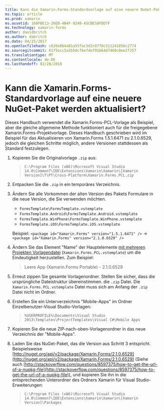 ```yaml
---
title: Kann die Xamarin.Forms-Standardvorlage auf eine neuere NuGet-Paket werden aktualisiert?
ms.topic: article
ms.prod: xamarin
ms.assetid: 160FBE13-26EB-4B4F-9248-A5CBE58FDD7F
ms.technology: xamarin-forms
author: davidbritch
ms.author: dabritch
ms.date: 04/25/2017
ms.openlocfilehash: c626e8b4a01a55fac5d2c07f0c511241056c2774
ms.sourcegitcommit: 61f5ecc5a2b5dcfbefdef91664d7460c0ee2f357
ms.translationtype: MT
ms.contentlocale: de-DE
ms.lasthandoff: 02/28/2018
---
```

# <a name="can-i-update-the-xamarinforms-default-template-to-a-newer-nuget-package"></a>Kann die Xamarin.Forms-Standardvorlage auf eine neuere NuGet-Paket werden aktualisiert?

Dieses Handbuch verwendet die Xamarin.Forms-PCL-Vorlage als Beispiel, aber die gleiche allgemeine Methode funktioniert auch für die freigegebene Xamarin.Forms-Projektvorlage. Dieses Handbuch geschrieben wird im Beispiel für das Aktualisieren von Xamarin.Forms 1.5.1.6471 zu 2.1.0.6529, jedoch die gleichen Schritte möglich, andere Versionen stattdessen als Standard festzulegen.

1.  Kopieren Sie die Originalvorlage `.zip` aus:

    > `C:\Program Files (x86)\Microsoft Visual Studio 14.0\Common7\IDE\Extensions\Xamarin\Xamarin\[Xamarin Version]\T\PT\Cross-Platform\Xamarin.Forms.PCL.zip`

2.  Entpacken Sie die `.zip` in ein temporäres Verzeichnis.

3.  Ändern Sie alle Vorkommen der alten Version des Pakets Formulare in die neue Version, die Sie verwenden möchten.
    *   `FormsTemplate\FormsTemplate.vstemplate`
    *   `FormsTemplate.Android\FormsTemplate.Android.vstemplate`
    *   `FormsTemplate.WinPhone\FormsTemplate.WinPhone.vstemplate`
    *   `FormsTemplate.iOS\FormsTemplate.iOS.vstemplate`

    Beispiel: `<package id="Xamarin.Forms" version="1.5.1.6471" />` -> `<package id="Xamarin.Forms" version="2.1.0.6529" />`

4.  Ändern Sie das Element "Name" der Hauptelemente [mit mehreren Projekten Vorlagendatei](http://msdn.microsoft.com/library/ms185308.aspx) (`Xamarin.Forms.PCL.vstemplate`) um die Eindeutigkeit herzustellen. Zum Beispiel:
    > <Name>Leere App (Xamarin.Forms Portable) - 2.1.0.6529</Name>

5.  Erneut zippen Sie gesamte Vorlagenordner. Stellen Sie sicher, dass die ursprüngliche Dateistruktur übereinstimmen. die `.zip` Datei. Die `Xamarin.Forms.PCL.vstemplate` Datei muss sich am Anfang der `.zip` Datei nicht im Ordner.

6.  Erstellen Sie ein Unterverzeichnis "Mobile-Apps" im Ordner Einzelbenutzer-Visual Studio-Vorlagen:
    > `%USERPROFILE%\Documents\Visual Studio 2013\Templates\ProjectTemplates\Visual C#\Mobile Apps`

7.  Kopieren Sie die neue ZIP-nach-oben-Vorlagenordner in das neue Verzeichnis der "Mobile-Apps".

8.  Laden Sie das NuGet-Paket, das die Version aus Schritt 3 entspricht. Beispielsweise [http://nuget.org/api/v2/package/Xamarin.Forms/2.1.0.6529](http://nuget.org/api/v2/package/Xamarin.Forms/2.1.0.6529) (Siehe auch [http://stackoverflow.com/questions/8597375/how-to-get-the-url-of-a-nupkg-file](http://stackoverflow.com/questions/8597375/how-to-get-the-url-of-a-nupkg-file)), und kopieren Sie ihn in die entsprechenden Unterordner des Ordners Xamarin für Visual Studio-Erweiterungen:
    > `C:\Program Files (x86)\Microsoft Visual Studio 14.0\Common7\IDE\Extensions\Xamarin\Xamarin\[Xamarin Version]\Packages`
